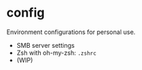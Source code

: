 # config

Environment configurations for personal use.

- SMB server settings
- Zsh with oh-my-zsh: `.zshrc`
- (WIP)
